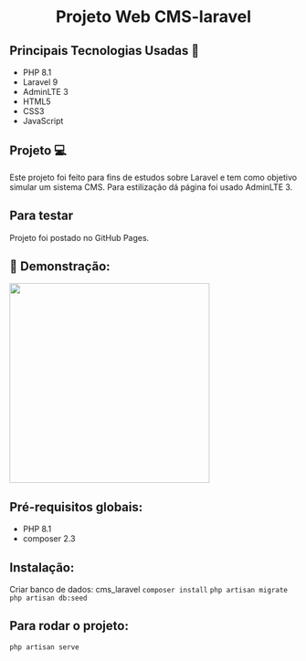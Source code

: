 
<h1 align="center">Projeto Web CMS-laravel</h1>

## Principais Tecnologias Usadas 📓
<ul>
    <li>PHP 8.1</li> 
    <li>Laravel 9</li> 
    <li>AdminLTE 3</li>
    <li>HTML5</li>
    <li>CSS3</li> 
    <li>JavaScript</li> 
</ul>

## Projeto 💻
Este projeto foi feito para fins de estudos sobre Laravel e tem como objetivo simular um sistema CMS. Para estilização dá página foi usado AdminLTE 3.

## Para testar
Projeto foi postado no GitHub Pages.

## 📖 Demonstração:
<div>
    <img height="350" src="" style="max-width:100%;"/>
</div>

## Pré-requisitos globais:
<ul>
    <li>PHP 8.1</li>
    <li>composer 2.3</li> 
</ul>

## Instalação:
Criar banco de dados: cms_laravel
`composer install`
`php artisan migrate`
`php artisan db:seed`

## Para rodar o projeto:
`php artisan serve`
